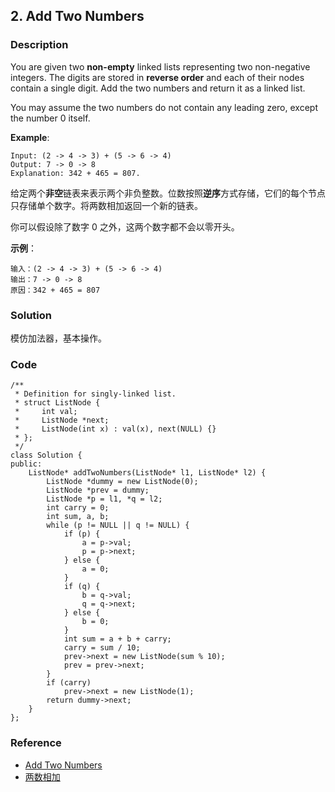## 2. Add Two Numbers

### Description

You are given two **non-empty** linked lists representing two non-negative integers. The digits are stored in **reverse order** and each of their nodes contain a single digit. Add the two numbers and return it as a linked list.

You may assume the two numbers do not contain any leading zero, except the number 0 itself.

**Example**:

```
Input: (2 -> 4 -> 3) + (5 -> 6 -> 4)
Output: 7 -> 0 -> 8
Explanation: 342 + 465 = 807.
```

给定两个**非空**链表来表示两个非负整数。位数按照**逆序**方式存储，它们的每个节点只存储单个数字。将两数相加返回一个新的链表。

你可以假设除了数字 0 之外，这两个数字都不会以零开头。

**示例**：

```
输入：(2 -> 4 -> 3) + (5 -> 6 -> 4)
输出：7 -> 0 -> 8
原因：342 + 465 = 807
```

### Solution

模仿加法器，基本操作。

### Code

~~~
/**
 * Definition for singly-linked list.
 * struct ListNode {
 *     int val;
 *     ListNode *next;
 *     ListNode(int x) : val(x), next(NULL) {}
 * };
 */
class Solution {
public:
    ListNode* addTwoNumbers(ListNode* l1, ListNode* l2) {
        ListNode *dummy = new ListNode(0);
        ListNode *prev = dummy;
        ListNode *p = l1, *q = l2;
        int carry = 0;
        int sum, a, b;
        while (p != NULL || q != NULL) {
            if (p) {
                a = p->val;
                p = p->next;
            } else {
                a = 0;
            }
            if (q) {
                b = q->val;
                q = q->next;
            } else {
                b = 0;
            } 
            int sum = a + b + carry;
            carry = sum / 10;
            prev->next = new ListNode(sum % 10);
            prev = prev->next;
        }
        if (carry)
            prev->next = new ListNode(1);
        return dummy->next;
    }
};
~~~

### Reference

- [Add Two Numbers](https://leetcode.com/problems/add-two-numbers/description/)
- [两数相加](https://leetcode-cn.com/problems/add-two-numbers/description/)